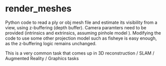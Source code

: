 # render_meshes
Python code to read a ply or obj mesh file and estimate its visibility from a view, using z-buffering (depth buffer).
Camera paramters need to be provided (intrinsics and extrinsics, assuming pinhole model ). Modifying the code to use some other projection model such as fisheye is easy enough, as the z-buffering logic remains unchanged.

This is a very common task that comes up in 3D reconstruction / SLAM / Augmented Reality / Graphics tasks
